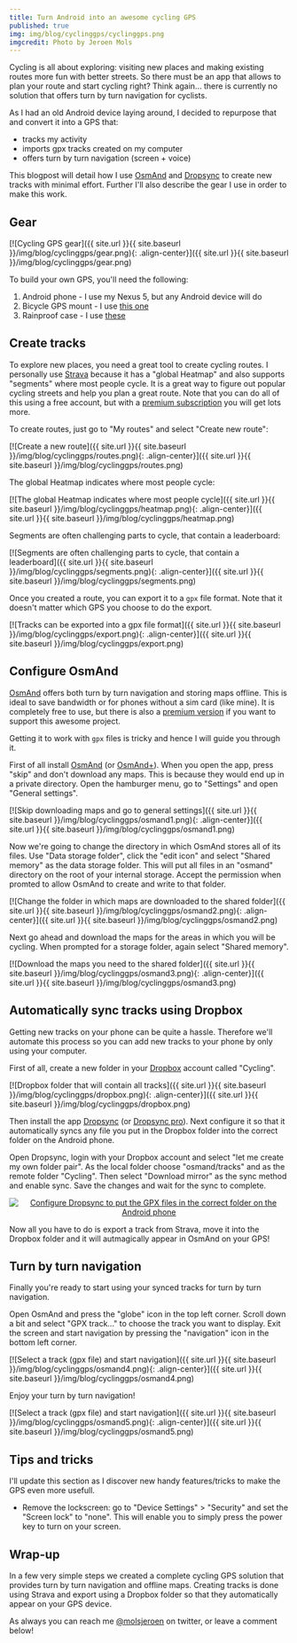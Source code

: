 ```yaml
---
title: Turn Android into an awesome cycling GPS
published: true
img: img/blog/cyclinggps/cyclinggps.png
imgcredit: Photo by Jeroen Mols
---
```

Cycling is all about exploring: visiting new places and making existing routes more fun with better streets. So there must be an app that allows to plan your route and start cycling right? Think again... there is currently no solution that offers turn by turn navigation for cyclists.

As I had an old Android device laying around, I decided to repurpose that and convert it into a GPS that:

- tracks my activity
- imports gpx tracks created on my computer
- offers turn by turn navigation (screen + voice)

This blogpost will detail how I use [OsmAnd](https://play.google.com/store/apps/details?id=net.osmand) and [Dropsync](https://play.google.com/store/apps/details?id=com.ttxapps.dropsync) to create new tracks with minimal effort. Further I'll also describe the gear I use in order to make this work.


## Gear
[![Cycling GPS gear]({{ site.url }}{{ site.baseurl }}/img/blog/cyclinggps/gear.png){: .align-center}]({{ site.url }}{{ site.baseurl }}/img/blog/cyclinggps/gear.png)

To build your own GPS, you'll need the following:

1. Android phone - I use my Nexus 5, but any Android device will do
2. Bicycle GPS mount - I use [this one](http://www.dx.com/p/universal-bike-bicycle-mount-cell-phones-bracket-holder-stand-black-208712#.V5DBF5O7hBc)
3. Rainproof case - I use [these](http://www.dx.com/p/universal-waterproof-bag-case-cover-dry-bag-for-iphone-htc-translucent-3-pcs-318004#.V5DBRpO7hBe)


## Create tracks
To explore new places, you need a great tool to create cycling routes. I personally use [Strava](https://www.strava.com/) because it has a "global Heatmap" and also supports "segments" where most people cycle. It is a great way to figure out popular cycling streets and help you plan a great route. Note that you can do all of this using a free account, but with a [premium subscription](https://www.strava.com/premium) you will get lots more.

To create routes, just go to "My routes" and select "Create new route":

[![Create a new route]({{ site.url }}{{ site.baseurl }}/img/blog/cyclinggps/routes.png){: .align-center}]({{ site.url }}{{ site.baseurl }}/img/blog/cyclinggps/routes.png)

The global Heatmap indicates where most people cycle:

[![The global Heatmap indicates where most people cycle]({{ site.url }}{{ site.baseurl }}/img/blog/cyclinggps/heatmap.png){: .align-center}]({{ site.url }}{{ site.baseurl }}/img/blog/cyclinggps/heatmap.png)

Segments are often challenging parts to cycle, that contain a leaderboard:

[![Segments are often challenging parts to cycle, that contain a leaderboard]({{ site.url }}{{ site.baseurl }}/img/blog/cyclinggps/segments.png){: .align-center}]({{ site.url }}{{ site.baseurl }}/img/blog/cyclinggps/segments.png)

Once you created a route, you can export it to a `gpx` file format. Note that it doesn't matter which GPS you choose to do the export.

[![Tracks can be exported into a gpx file format]({{ site.url }}{{ site.baseurl }}/img/blog/cyclinggps/export.png){: .align-center}]({{ site.url }}{{ site.baseurl }}/img/blog/cyclinggps/export.png)


## Configure OsmAnd
[OsmAnd](https://play.google.com/store/apps/details?id=net.osmand) offers both turn by turn navigation and storing maps offline. This is ideal to save bandwidth or for phones without a sim card (like mine). It is completely free to use, but there is also a [premium version](https://play.google.com/store/apps/details?id=net.osmand.plus) if you want to support this awesome project.

Getting it to work with `gpx` files is tricky and hence I will guide you through it.

First of all install [OsmAnd](https://play.google.com/store/apps/details?id=net.osmand) (or [OsmAnd+](https://play.google.com/store/apps/details?id=net.osmand.plus)). When you open the app, press "skip" and don't download any maps. This is because they would end up in a private directory. Open the hamburger menu, go to "Settings" and open "General settings".

[![Skip downloading maps and go to general settings]({{ site.url }}{{ site.baseurl }}/img/blog/cyclinggps/osmand1.png){: .align-center}]({{ site.url }}{{ site.baseurl }}/img/blog/cyclinggps/osmand1.png)

Now we're going to change the directory in which OsmAnd stores all of its files. Use "Data storage folder", click the "edit icon" and select "Shared memory" as the data storage folder. This will put all files in an "osmand" directory on the root of your internal storage. Accept the permission when promted to allow OsmAnd to create and write to that folder.

[![Change the folder in which maps are downloaded to the shared folder]({{ site.url }}{{ site.baseurl }}/img/blog/cyclinggps/osmand2.png){: .align-center}]({{ site.url }}{{ site.baseurl }}/img/blog/cyclinggps/osmand2.png)

Next go ahead and download the maps for the areas in which you will be cycling. When prompted for a storage folder, again select "Shared memory".

[![Download the maps you need to the shared folder]({{ site.url }}{{ site.baseurl }}/img/blog/cyclinggps/osmand3.png){: .align-center}]({{ site.url }}{{ site.baseurl }}/img/blog/cyclinggps/osmand3.png)


## Automatically sync tracks using Dropbox
Getting new tracks on your phone can be quite a hassle. Therefore we'll automate this process so you can add new tracks to your phone by only using your computer.

First of all, create a new folder in your [Dropbox](https://www.dropbox.com/) account called "Cycling".

[![Dropbox folder that will contain all tracks]({{ site.url }}{{ site.baseurl }}/img/blog/cyclinggps/dropbox.png){: .align-center}]({{ site.url }}{{ site.baseurl }}/img/blog/cyclinggps/dropbox.png)

Then install the app [Dropsync](https://play.google.com/store/apps/details?id=com.ttxapps.dropsync) (or [Dropsync pro](https://play.google.com/store/apps/details?id=com.ttxapps.dropsync.pro)). Next configure it so that it automatically syncs any file you put in the Dropbox folder into the correct folder on the Android phone.

Open Dropsync, login with your Dropbox account and select "let me create my own folder pair". As the local folder choose "osmand/tracks" and as the remote folder "Cycling". Then select "Download mirror" as the sync method and enable sync. Save the changes and wait for the sync to complete.

<center><a href="{{ site.blogbaseurl }}img/blog/cyclinggps/dropsync.png"><img src="{{ site.blogbaseurl }}img/blog/cyclinggps/dropsync.png" alt="Configure Dropsync to put the GPX files in the correct folder on the Android phone"></a></center>

Now all you have to do is export a track from Strava, move it into the Dropbox folder and it will autmagically appear in OsmAnd on your GPS!


## Turn by turn navigation
Finally you're ready to start using your synced tracks for turn by turn navigation.

Open OsmAnd and press the "globe" icon in the top left corner. Scroll down a bit and select "GPX track..." to choose the track you want to display. Exit the screen and start navigation by pressing the "navigation" icon in the bottom left corner.

[![Select a track (gpx file) and start navigation]({{ site.url }}{{ site.baseurl }}/img/blog/cyclinggps/osmand4.png){: .align-center}]({{ site.url }}{{ site.baseurl }}/img/blog/cyclinggps/osmand4.png)

Enjoy your turn by turn navigation!

[![Select a track (gpx file) and start navigation]({{ site.url }}{{ site.baseurl }}/img/blog/cyclinggps/osmand5.png){: .align-center}]({{ site.url }}{{ site.baseurl }}/img/blog/cyclinggps/osmand5.png)


## Tips and tricks
I'll update this section as I discover new handy features/tricks to make the GPS even more usefull.

- Remove the lockscreen: go to "Device Settings" > "Security" and set the "Screen lock" to "none". This will enable you to simply press the power key to turn on your screen.


## Wrap-up
In a few very simple steps we created a complete cycling GPS solution that provides turn by turn navigation and offline maps. Creating tracks is done using Strava and export using a Dropbox folder so that they automatically appear on your GPS device.

As always you can reach me [@molsjeroen](https://twitter.com/molsjeroen) on twitter, or leave a comment below!
